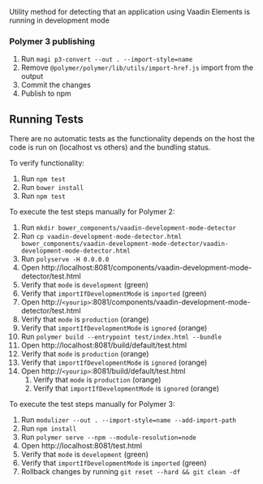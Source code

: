 Utility method for detecting that an application using Vaadin Elements is running in development mode

### Polymer 3 publishing

1. Run `magi p3-convert --out . --import-style=name`
2. Remove `@polymer/polymer/lib/utils/import-href.js` import from the output
3. Commit the changes
4. Publish to npm

## Running Tests

There are no automatic tests as the functionality depends on the host the code is run on (localhost vs others) and the bundling status.

To verify functionality:
1. Run `npm test`
1. Run `bower install`
1. Run `npm test`

To execute the test steps manually for Polymer 2:

1. Run `mkdir bower_components/vaadin-development-mode-detector`
1. Run `cp vaadin-development-mode-detector.html bower_components/vaadin-development-mode-detector/vaadin-development-mode-detector.html`
1. Run `polyserve -H 0.0.0.0`
1. Open http://localhost:8081/components/vaadin-development-mode-detector/test.html
  1. Verify that `mode` is `development` (green)
  1. Verify that `importIfDevelopmentMode` is `imported` (green)
1. Open http://`<yourip>`:8081/components/vaadin-development-mode-detector/test.html
  1. Verify that `mode` is `production` (orange)
  1. Verify that `importIfDevelopmentMode` is `ignored` (orange)
1. Run `polymer build --entrypoint test/index.html --bundle`
1. Open http://localhost:8081/build/default/test.html
  1. Verify that `mode` is `production` (orange)
  1. Verify that `importIfDevelopmentMode` is `ignored` (orange)
1. Open http://`<yourip>`:8081/build/default/test.html
    1. Verify that `mode` is `production` (orange)
    1. Verify that `importIfDevelopmentMode` is `ignored` (orange)

To execute the test steps manually for Polymer 3:
1. Run `modulizer --out . --import-style=name --add-import-path`
1. Run `npm install`
1. Run `polymer serve --npm --module-resolution=node`
1. Open http://localhost:8081/test.html
  1. Verify that `mode` is `development` (green)
  1. Verify that `importIfDevelopmentMode` is `imported` (green)
1. Rollback changes by running `git reset --hard && git clean -df`
